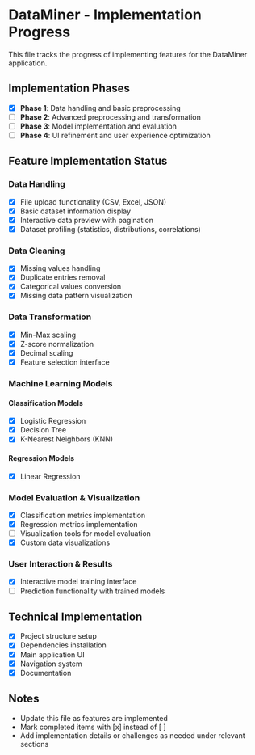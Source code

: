 # DataMiner - Implementation Progress

This file tracks the progress of implementing features for the DataMiner application.

## Implementation Phases
- [x] **Phase 1**: Data handling and basic preprocessing
- [ ] **Phase 2**: Advanced preprocessing and transformation
- [ ] **Phase 3**: Model implementation and evaluation
- [ ] **Phase 4**: UI refinement and user experience optimization

## Feature Implementation Status

### Data Handling
- [x] File upload functionality (CSV, Excel, JSON)
- [x] Basic dataset information display
- [x] Interactive data preview with pagination
- [x] Dataset profiling (statistics, distributions, correlations)

### Data Cleaning
- [x] Missing values handling
- [x] Duplicate entries removal
- [x] Categorical values conversion
- [x] Missing data pattern visualization

### Data Transformation
- [x] Min-Max scaling
- [x] Z-score normalization
- [x] Decimal scaling
- [x] Feature selection interface

### Machine Learning Models
#### Classification Models
- [x] Logistic Regression
- [x] Decision Tree
- [x] K-Nearest Neighbors (KNN)

#### Regression Models
- [x] Linear Regression

### Model Evaluation & Visualization
- [x] Classification metrics implementation
- [x] Regression metrics implementation
- [ ] Visualization tools for model evaluation
- [x] Custom data visualizations

### User Interaction & Results
- [x] Interactive model training interface
- [ ] Prediction functionality with trained models

## Technical Implementation
- [x] Project structure setup
- [x] Dependencies installation
- [x] Main application UI
- [x] Navigation system
- [x] Documentation

## Notes
- Update this file as features are implemented
- Mark completed items with [x] instead of [ ]
- Add implementation details or challenges as needed under relevant sections 